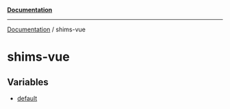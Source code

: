[**Documentation**](../README.md)

***

[Documentation](../README.md) / shims-vue

# shims-vue

## Variables

- [default](variables/default.md)
